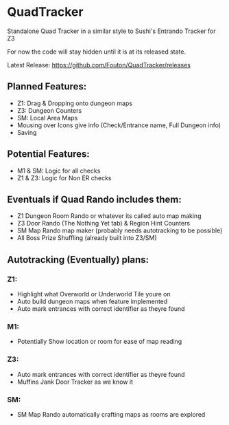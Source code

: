 # QuadTracker
Standalone Quad Tracker in a similar style to Sushi's Entrando Tracker for Z3

For now the code will stay hidden until it is at its released state.

Latest Release: https://github.com/Fouton/QuadTracker/releases

## Planned Features:
- Z1: Drag & Dropping onto dungeon maps
- Z3: Dungeon Counters
- SM: Local Area Maps
- Mousing over Icons give info (Check/Entrance name, Full Dungeon info)
- Saving

## Potential Features:
- M1 & SM: Logic for all checks
- Z1 & Z3: Logic for Non ER checks

## Eventuals if Quad Rando includes them:
- Z1 Dungeon Room Rando or whatever its called auto map making
- Z3 Door Rando (The Nothing Yet tab) & Region Hint Counters
- SM Map Rando map maker (probably needs autotracking to be possible)
- All Boss Prize Shuffling (already built into Z3/SM)

## Autotracking (Eventually) plans:

### Z1:
- Highlight what Overworld or Underworld Tile youre on
- Auto build dungeon maps when feature implemented
- Auto mark entrances with correct identifier as theyre found

### M1:
- Potentially Show location or room for ease of map reading

### Z3:
- Auto mark entrances with correct identifier as theyre found
- Muffins Jank Door Tracker as we know it

### SM:
- SM Map Rando automatically crafting maps as rooms are explored
